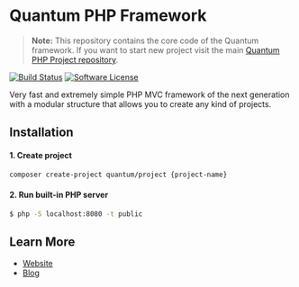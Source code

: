 # Quantum PHP Framework

> **Note:** This repository contains the core code of the Quantum framework. If you want to start new project visit the main [Quantum PHP Project repository](https://github.com/softberg/quantum-framework-php).

[![Build Status](https://travis-ci.org/softberg/quantum-php-core.svg?branch=master)](https://travis-ci.org/softberg/quantum-php-core)
[![Software License](https://img.shields.io/badge/license-MIT-brightgreen.svg?style=flat-square)](https://github.com/softberg/quantum-php-core/blob/master/LICENSE)

Very fast and extremely simple PHP MVC framework of the next generation with a modular structure that allows you to create any kind of projects.

## Installation

#### 1. Create project
```bash
composer create-project quantum/project {project-name}
```

#### 2. Run built-in PHP server
```bash
$ php -S localhost:8080 -t public
```

## Learn More

- [Website](https://quantum.softberg.org)
- [Blog](http://blog.softberg.org/category/quantum-php-framework/)

